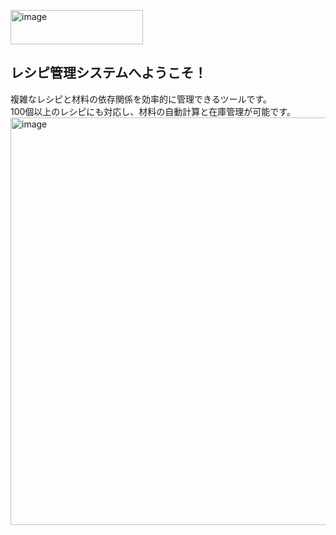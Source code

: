 <a href="https://souto-naitou.github.io/Recipebox/"><img width="212" height="55" alt="image" src="https://github.com/user-attachments/assets/4bde062c-6181-43ab-af15-f42b51ab5024" /></a>
## レシピ管理システムへようこそ！
複雑なレシピと材料の依存関係を効率的に管理できるツールです。  
100個以上のレシピにも対応し、材料の自動計算と在庫管理が可能です。
<img width="1639" height="652" alt="image" src="https://github.com/user-attachments/assets/3c8f9d77-fe79-4a1a-aba4-dbd10ff82595" />
